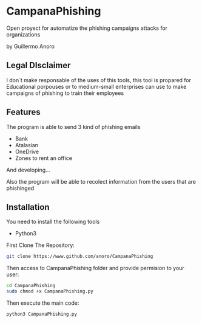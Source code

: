 # CampanaPhishing

Open proyect for automatize the phishing campaigns attacks for organizations

by Guillermo Anoro

## Legal DIsclaimer

I don´t make responsable of the uses of this tools, this tool is propared for Educational porpouses or to medium-small enterprises can use to make campaigns of phishing to train their employees

## Features

The program is able to send 3 kind of phishing emails

- Bank
- Atalasian
- OneDrive
- Zones to rent an office

And developing...

Also the program will be able to recolect information from the users that are phishinged

## Installation

You need to install the following tools

- Python3

First Clone The Repository:
```bash
git clone https://www.github.com/anoro/CampanaPhishing
```
Then access to CampanaPhishing folder and provide permision to your user:
```bash
cd CampanaPhishing
sudo chmod +x CampanaPhishing.py
```
Then execute the main code:
```bash
python3 CampanaPhishing.py
```


